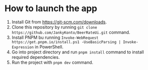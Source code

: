 # How to launch the app

1. Install Git from https://git-scm.com/downloads.
1. Clone this repository by running `git clone https://github.com/JankyKonto/BeerRateUi.git` command.
1. Install PNPM bu running `Invoke-WebRequest https://get.pnpm.io/install.ps1 -UseBasicParsing | Invoke-Expression` in PowerShell.
1. Go into project directory and run `pnpm install` command to install required dependencies.
1. Run the project with `pnpm dev` command.
